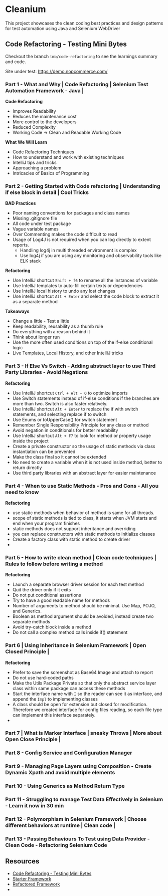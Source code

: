 # Cleanium

This project showcases the clean coding best practices and design patterns for test automation using Java and Selenium
WebDriver

## Code Refactoring - Testing Mini Bytes

Checkout the branch `tmb/code-refactoring` to see the learnings summary and code.

Site under test: https://demo.nopcommerce.com/

### Part 1 - What and Why | Code Refactoring | Selenium Test Automation Framework - Java |

**Code Refactoring**

* Improves Readability
* Reduces the maintenance cost
* More control to the developers
* Reduced Complexity
* Working Code -> Clean and Readable Working Code

**What We Will Learn**

* Code Refactoring Techniques
* How to understand and work with existing techniques
* IntelliJ tips and tricks
* Approaching a problem
* Intricacies of Basics of Programming

### Part 2 - Getting Started with Code refactoring | Understanding if else block in detail | Cool Tricks

**BAD Practices**

* Poor naming conventions for packages and class names
* Missing .gitignore file
* All code under test package
* Vague variable names
* Over Commenting makes the code difficult to read
* Usage of Log4J is not required when you can log directly to extent reports.
    * Handling log4j in multi threaded environment is complex
    * Use log4j if you are using any monitoring and observability tools like ELK stack

**Refactoring**

* Use IntelliJ shortcut `Shift + f6` to rename all the instances of variable
* Use IntelliJ templates to auto-fill certain texts or dependencies
* Use IntelliJ local history to undo any lost changes
* Use intelliJ shortcut `Alt + Enter` and select the code block to extract it as a separate method

**Takeaways**

* Change a little - Test a little
* Keep readability, reusability as a thumb rule
* Do everything with a reason behind it
* Think about longer run
* Use the more often used conditions on top of the if-else conditional logic
* Live Templates, Local History, and other IntelliJ tricks

### Part 3 - If Else Vs Switch - Adding abstract layer to use Third Party Libraries - Avoid Negations

**Refactoring**

* Use IntelliJ shortcut `Ctrl + Alt + O` to optimize imports
* Use Switch statements instead of if-else conditions if the branches are more than two. Switch is also faster
  relatively.
* Use IntelliJ shortcut `Alt + Enter` to replace the if with switch statements, and selecting replace if to switch
* Use Enums or toUpperCase() for switch statement
* Remember Single Responsibility Principle for any class or method
* Avoid negation in conditionals for better readability
* Use IntelliJ shortcut `Alt + F7` to look for method or property usage inside the project
* Create a private constructor so the usage of static methods via class instantiation can be prevented
* Make the class final so it cannot be extended
* No need to create a variable when it is not used inside method, better to return directly
* Use third party libraries with an abstract layer for easier maintenance

### Part 4 - When to use Static Methods - Pros and Cons - All you need to know

**Refactoring**

* use static methods when behavior of method is same for all threads.
* scope of static methods is tied to class, it starts when JVM starts and end when your program finishes
* static methods does not support inheritance and overriding
* you can replace constructors with static methods to initialize classes
* Create a factory class with static method to create driver
*

### Part 5 - How to write clean method | Clean code techniques | Rules to follow before writing a method

**Refactoring**

* Launch a separate browser driver session for each test method
* Quit the driver only if it exits
* Do not put conditional assertions
* Try to have a good readable name for methods
* Number of arguments to method should be minimal. Use Map, POJO, and Generics.
* Boolean as method argument should be avoided, instead create two separate methods
* Avoid try-catch block inside a method
* Do not call a complex method calls inside if() statement

### Part 6 | Using Inheritance in Selenium Framework | Open Closed Principle |

**Refactoring**

* Prefer to save the screenshot as Base64 Image and attach to report
* Do not use hard-coded paths
* Make the Utils Package Private so that only the abstract service layer class within same package can access these
  methods
* Start the interface name with `I` so the reader can see it as interface, and append the `Impl` to implementing classes
* A class should be open for extension but closed for modification. Therefore we created interface for config files
  reading, so each file type can implement this interface separately.
* 

### Part 7 | What is Marker Interface | sneaky Throws | More about Open Close Principle |

### Part 8 - Config Service and Configuration Manager

### Part 9 - Managing Page Layers using Composition - Create Dynamic Xpath and avoid multiple elements

### Part 10 - Using Generics as Method Return Type

### Part 11 - Struggling to manage Test Data Effectively in Selenium - Learn it now in 30 min

### Part 12 - Polymorphism in Selenium Framework | Choose different behaviors at runtime | Clean code |

### Part 13 - Passing Behaviours To Test using Data Provider - Clean Code - Refactoring Selenium Code

###  

###

## Resources

* [Code Refactoring - Testing Mini Bytes](https://www.youtube.com/playlist?list=PL9ok7C7Yn9A9UGTiBDsbW9MZVHH_cgrDa)
* [Starter Framework](https://github.com/pavanoltraining/nopCommerceV1/tree/master)
* [Refactored Framework](https://github.com/amuthansakthivel/SeleniumFramework/tree/main)
* []()